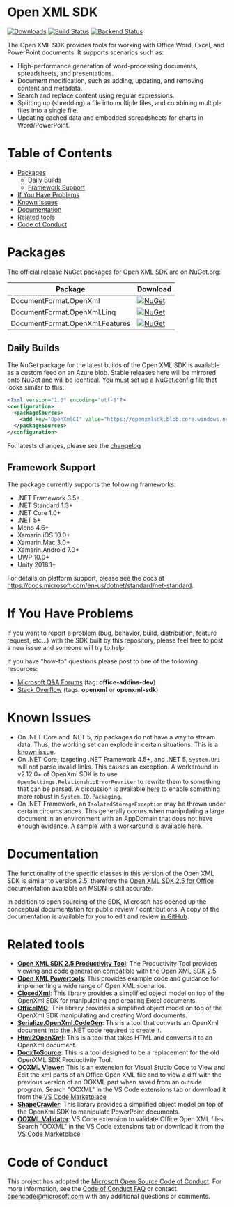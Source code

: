 <!-- omit in toc -->
Open XML SDK
============

[![Downloads](https://img.shields.io/nuget/dt/DocumentFormat.OpenXml.svg)](https://www.nuget.org/packages/DocumentFormat.OpenXml)
[![Build Status](https://office.visualstudio.com/OC/_apis/build/status/OpenXmlSdk/OfficeDev.Open-XML-SDK?branchName=main)](https://office.visualstudio.com/OC/_build/latest?definitionId=7420&branchName=main)
[![Backend Status](https://ointprotocol.visualstudio.com/OInteropTools/_apis/build/status/OpenXML-Schemas?branchName=main)](https://ointprotocol.visualstudio.com/OInteropTools/_build/latest?definitionId=21&branchName=main)

The Open XML SDK provides tools for working with Office Word, Excel, and PowerPoint documents. It supports scenarios such as:

- High-performance generation of word-processing documents, spreadsheets, and presentations.
- Document modification, such as adding, updating, and removing content and metadata.
- Search and replace content using regular expressions.
- Splitting up (shredding) a file into multiple files, and combining multiple files into a single file.
- Updating cached data and embedded spreadsheets for charts in Word/PowerPoint.

<!-- omit in toc -->
# Table of Contents

- [Packages](#packages)
  - [Daily Builds](#daily-builds)
  - [Framework Support](#framework-support)
- [If You Have Problems](#if-you-have-problems)
- [Known Issues](#known-issues)
- [Documentation](#documentation)
- [Related tools](#related-tools)
- [Code of Conduct](#code-of-conduct)

# Packages

The official release NuGet packages for Open XML SDK are on NuGet.org:

| Package | Download |
|---------|----------|
| DocumentFormat.OpenXml | [![NuGet](https://img.shields.io/nuget/v/DocumentFormat.OpenXml.svg)](https://www.nuget.org/packages/DocumentFormat.OpenXml) |
| DocumentFormat.OpenXml.Linq | [![NuGet](https://img.shields.io/nuget/v/DocumentFormat.OpenXml.Linq.svg)](https://www.nuget.org/packages/DocumentFormat.OpenXml.Linq) |
| DocumentFormat.OpenXml.Features | [![NuGet](https://img.shields.io/nuget/v/DocumentFormat.OpenXml.Features.svg)](https://www.nuget.org/packages/DocumentFormat.OpenXml.Features) |

## Daily Builds

The NuGet package for the latest builds of the Open XML SDK is available as a custom feed on an Azure blob. Stable releases here will be mirrored onto NuGet and will be identical. You must set up a [NuGet.config](https://docs.microsoft.com/en-us/nuget/reference/nuget-config-file) file that looks similar to this:

```xml
<?xml version="1.0" encoding="utf-8"?>
<configuration>
  <packageSources>
    <add key="OpenXmlCI" value="https://openxmlsdk.blob.core.windows.net/feed/index.json" />
  </packageSources>
</configuration>
```

For latests changes, please see the [changelog](CHANGELOG.md)

## Framework Support

The package currently supports the following frameworks:

- .NET Framework 3.5+
- .NET Standard 1.3+
- .NET Core 1.0+
- .NET 5+
- Mono 4.6+
- Xamarin.iOS 10.0+
- Xamarin.Mac 3.0+
- Xamarin.Android 7.0+
- UWP 10.0+
- Unity 2018.1+

For details on platform support, please see the docs at https://docs.microsoft.com/en-us/dotnet/standard/net-standard.

# If You Have Problems

If you want to report a problem (bug, behavior, build, distribution, feature request, etc...) with the SDK built by this repository, please feel free to post a new issue and someone will try to help.

If you have "how-to" questions please post to one of the following resources:

- [Microsoft Q&A Forums](https://docs.microsoft.com/en-us/answers/topics/office-addins-dev.html) (tag: **office-addins-dev**)
- [Stack Overflow](http://stackoverflow.com) (tags: **openxml** or **openxml-sdk**)

# Known Issues

- On .NET Core and .NET 5, zip packages do not have a way to stream data. Thus, the working set can explode in certain situations. This is a [known issue](https://github.com/dotnet/runtime/issues/1544).
- On .NET Core, targeting .NET Framework 4.5+, and .NET 5, `System.Uri` will not parse invalid links. This causes an exception. A workaround in v2.12.0+ of OpenXml SDK is to use `OpenSettings.RelationshipErrorRewriter` to rewrite them to something that can be parsed. A discussion is available [here](https://github.com/dotnet/runtime/issues/26084) to enable something more robust in `System.IO.Packaging`.
- On .NET Framework, an `IsolatedStorageException` may be thrown under certain circumstances. This generally occurs when manipulating a large document in an environment with an AppDomain that does not have enough evidence. A sample with a workaround is available [here](/samples/IsolatedStorageExceptionWorkaround).

# Documentation

The functionality of the specific classes in this version of the Open XML SDK is similar to version 2.5, therefore the [Open XML SDK 2.5 for Office](http://msdn.microsoft.com/en-us/library/office/bb448854.aspx) documentation available on MSDN is still accurate.

In addition to open sourcing of the SDK, Microsoft has opened up the conceptual documentation for public review / contributions.  A copy of the documentation is  available for you to edit and review [in GitHub](https://github.com/OfficeDev/office-content).

# Related tools

- **[Open XML SDK 2.5 Productivity Tool](https://github.com/OfficeDev/Open-XML-SDK/releases/tag/v2.5)**: The Productivity Tool provides viewing and code generation compatible with the Open XML SDK 2.5.
- **[Open XML Powertools](https://github.com/EricWhiteDev/Open-Xml-PowerTools)**: This provides example code and guidance for implementing a wide range of Open XML scenarios.
- **[ClosedXml](https://github.com/closedxml/closedxml)**: This library provides a simplified object model on top of the OpenXml SDK for manipulating and creating Excel documents.
- **[OfficeIMO](https://github.com/EvotecIT/OfficeIMO)**: This library provides a simplified object model on top of the OpenXml SDK  manipulating and creating Word documents.
- **[Serialize.OpenXml.CodeGen](https://github.com/rmboggs/Serialize.OpenXml.CodeGen)**: This is a tool that converts an OpenXml document into the .NET code required to create it.
- **[Html2OpenXml](https://github.com/onizet/html2openxml)**: This is a tool that takes HTML and converts it to an OpenXml document.
- **[DocxToSource](https://github.com/rmboggs/DocxToSource)**: This is a tool designed to be a replacement for the old OpenXML SDK Productivity Tool.
- **[OOXML Viewer](https://github.com/yuenm18/ooxml-viewer-vscode)**: This is an extension for Visual Studio Code to View and Edit the xml parts of an Office Open XML file and to view a diff with the previous version of an OOXML part when saved from an outside program. Search "OOXML" in the VS Code extensions tab or download it from the [VS Code Marketplace](https://marketplace.visualstudio.com/items?itemName=yuenm18.ooxml-viewer)
- **[ShapeCrawler](https://github.com/ShapeCrawler/ShapeCrawler)**: This library provides a simplified object model on top of the OpenXml SDK to manipulate PowerPoint documents.
- **[OOXML Validator](https://github.com/mikeebowen/ooxml-validator-vscode)**: VS Code extension to validate Office Open XML files.  Search "OOXML" in the VS Code extensions tab or download it from the [VS Code Marketplace](https://marketplace.visualstudio.com/items?itemName=mikeebowen.ooxml-validator-vscode)

# Code of Conduct

This project has adopted the [Microsoft Open Source Code of Conduct](https://opensource.microsoft.com/codeofconduct/). For more information, see the [Code of Conduct FAQ](https://opensource.microsoft.com/codeofconduct/faq/) or contact [opencode@microsoft.com](mailto:opencode@microsoft.com) with any additional questions or comments.
